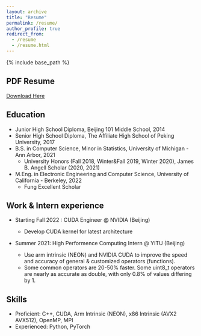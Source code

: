 ```yaml
---
layout: archive
title: "Resume"
permalink: /resume/
author_profile: true
redirect_from:
  - /resume
  - /resume.html
---
```


{% include base_path %}

PDF Resume
------
[Download Here](http://xiaosong9905.github.io/files/XiaoSong-Resume.pdf)




Education
------
* Junior High School Diploma, Beijing 101 Middle School, 2014
* Senior High School Diploma, The Affiliate High School of Peking University, 2017
* B.S. in Computer Science, Minor in Statistics, University of Michigan - Ann Arbor, 2021
  * University Honors (Fall 2018, Winter&Fall 2019, Winter 2020), James B. Angell Scholar (2020, 2021)
* M.Eng. in Electronic Engineering and Computer Science, University of California - Berkeley, 2022
  * Fung Excellent Scholar




Work & Intern experience
------
* Starting Fall 2022 : CUDA Engineer @ NVIDIA (Beijing)
  * Develop CUDA kernel for latest architecture 





* Summer 2021: High Performence Computing Intern @ YITU (Beijing)
  * Use arm intrinsic (NEON) and NVIDIA CUDA to improve the speed and accuracy of general & customized operators (functions).
  * Some common operators are 20-50% faster. Some uint8_t operators are nearly as accurate as double, with only 0.8% of values differing by 1.




Skills
------
* Proficient: C++, CUDA, Arm Intrinsic (NEON), x86 Intrinsic (AVX2 AVX512), OpenMP, MPI
* Experienced: Python, PyTorch




